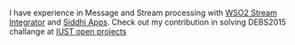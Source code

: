 I have experience in Message and Stream processing with [WSO2 Stream Integrator](https://wso2.com/integration/streaming-integrator/#) and [Siddhi Apps](https://siddhi.io/). Check out my contribution in solving DEBS2015 challange at [IUST open projects](https://github.com/iust-projects/debs2015-wso2-si)

